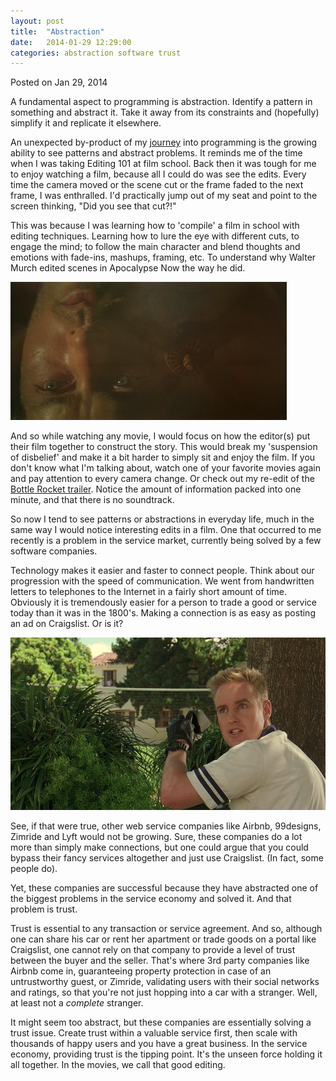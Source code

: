 ```yaml
---
layout: post
title:  "Abstraction"
date:   2014-01-29 12:29:00
categories: abstraction software trust
---
```

<div class=”postmetadata”>
  Posted on <span class=”updated”>Jan 29, 2014</span>
</div>

A fundamental aspect to programming is abstraction. Identify a pattern in something and abstract it. Take it away from its constraints and (hopefully) simplify it and replicate it elsewhere.

An unexpected by-product of my [journey][journey] into programming is the growing ability to see patterns and abstract problems. It reminds me of the time when I was taking Editing 101 at film school. Back then it was tough for me to enjoy watching a film, because all I could do was see the edits. Every time the camera moved or the scene cut or the frame faded to the next frame, I was enthralled. I'd practically jump out of my seat and point to the screen thinking, "Did you see that cut?!"

This was because I was learning how to 'compile' a film in school with editing techniques. Learning how to lure the eye with different cuts, to engage the mind; to follow the main character and blend thoughts and emotions with fade-ins, mashups, framing, etc. To understand why Walter Murch edited scenes in Apocalypse Now the way he did.

![apocalypse][apocalypse]

And so while watching any movie, I would focus on how the editor(s) put their film together to construct the story. This would break my 'suspension of disbelief' and make it a bit harder to simply sit and enjoy the film. If you don't know what I'm talking about, watch one of your favorite movies again and pay attention to every camera change. Or check out my re-edit of the [Bottle Rocket trailer][bottle_trailer]. Notice the amount of information packed into one minute, and that there is no soundtrack.

So now I tend to see patterns or abstractions in everyday life, much in the same way I would notice interesting edits in a film. One that occurred to me recently is a problem in the service market, currently being solved by a few software companies.

Technology makes it easier and faster to connect people. Think about our progression with the speed of communication. We went from handwritten letters to telephones to the Internet in a fairly short amount of time. Obviously it is tremendously easier for a person to trade a good or service today than it was in the 1800's. Making a connection is as easy as posting an ad on Craigslist. Or is it?

![bottle][bottle]

See, if that were true, other web service companies like Airbnb, 99designs, Zimride and Lyft would not be growing. Sure, these companies do a lot more than simply make connections, but one could argue that you could bypass their fancy services altogether and just use Craigslist. (In fact, some people do).

Yet, these companies are successful because they have abstracted one of the biggest problems in the service economy and solved it. And that problem is trust.

Trust is essential to any transaction or service agreement. And so, although one can share his car or rent her apartment or trade goods on a portal like Craigslist, one cannot rely on that company to provide a level of trust between the buyer and the seller. That's where 3rd party companies like Airbnb come in, guaranteeing property protection in case of an untrustworthy guest, or Zimride, validating users with their social networks and ratings, so that you're not just hopping into a car with a stranger. Well, at least not a _complete_ stranger.

It might seem too abstract, but these companies are essentially solving a trust issue. Create trust within a valuable service first, then scale with thousands of happy users and you have a great business. In the service economy, providing trust is the tipping point. It's the unseen force holding it all together. In the movies, we call that good editing.

[journey]: /ruby/coding/2013/09/24/10_000-hours.html
[bottle_trailer]: http://www.youtube.com/watch?v=AiE1u2I1D8c
[apocalypse]: /images/apocalypse.png
[bottle]: /images/bottle.jpg

